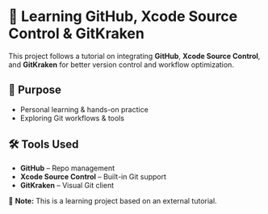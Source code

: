 # 🚀 Learning GitHub, Xcode Source Control & GitKraken

This project follows a tutorial on integrating **GitHub**, **Xcode Source Control**, and **GitKraken** for better version control and workflow optimization.

## 📌 Purpose
- Personal learning & hands-on practice  
- Exploring Git workflows & tools  

## 🛠 Tools Used
- **GitHub** – Repo management  
- **Xcode Source Control** – Built-in Git support  
- **GitKraken** – Visual Git client  

📜 **Note:** This is a learning project based on an external tutorial.

